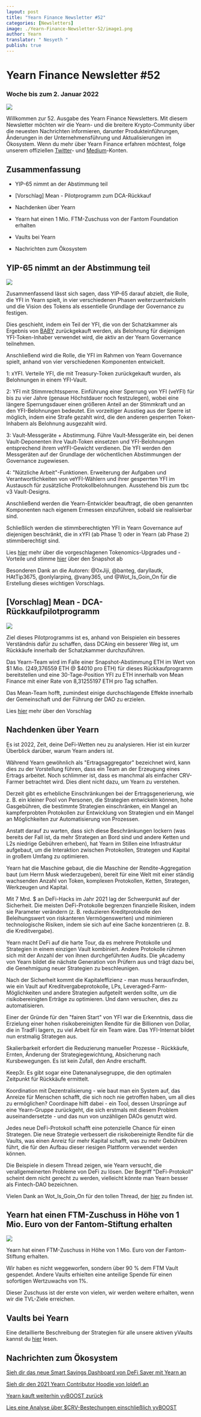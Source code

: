 ```yaml
---
layout: post
title: "Yearn Finance Newsletter #52"
categories: [Newsletters]
image: ./Yearn-Finance-Newsletter-52/image1.png
author: Yearn
translator: " Nesyeth "
publish: true
---
```


# Yearn Finance Newsletter #52

### Woche bis zum 2. Januar 2022

![](image1.png)

Willkommen zur 52. Ausgabe des Yearn Finance Newsletters. Mit diesem Newsletter möchten wir die Yearn- und die breitere Krypto-Community über die neuesten Nachrichten informieren, darunter Produkteinführungen, Änderungen in der Unternehmensführung und Aktualisierungen im Ökosystem. Wenn du mehr über Yearn Finance erfahren möchtest, folge unserem offiziellen [Twitter](https://twitter.com/iearnfinance)- und [Medium](https://medium.com/iearn)-Konten.

## Zusammenfassung

- YIP-65 nimmt an der Abstimmung teil

- [Vorschlag] Mean - Pilotprogramm zum DCA-Rückkauf

- Nachdenken über Yearn

- Yearn hat einen 1 Mio. FTM-Zuschuss von der Fantom Foundation erhalten

- Vaults bei Yearn

- Nachrichten zum Ökosystem

## YIP-65 nimmt an der Abstimmung teil

![](image2.png)

Zusammenfassend lässt sich sagen, dass YIP-65 darauf abzielt, die Rolle, die YFI in Yearn spielt, in vier verschiedenen Phasen weiterzuentwickeln und die Vision des Tokens als essentielle Grundlage der Governance zu festigen.

Dies geschieht, indem ein Teil der YFI, die von der Schatzkammer als Ergebnis von [BABY](https://yips.yearn.finance/YIPS/yip-56) zurückgekauft werden, als Belohnung für diejenigen YFI-Token-Inhaber verwendet wird, die aktiv an der Yearn Governance teilnehmen.

Anschließend wird die Rolle, die YFI im Rahmen von Yearn Governance spielt, anhand von vier verschiedenen Komponenten entwickelt.

1: xYFI. Verteile YFI, die mit Treasury-Token zurückgekauft wurden, als Belohnungen in einem YFI-Vault.

2: YFI mit Stimmrechtssperre. Einführung einer Sperrung von YFI (veYFI) für bis zu vier Jahre (genaue Höchstdauer noch festzulegen), wobei eine längere Sperrungsdauer einen größeren Anteil an der Stimmkraft und an den YFI-Belohnungen bedeutet. Ein vorzeitiger Ausstieg aus der Sperre ist möglich, indem eine Strafe gezahlt wird, die den anderen gesperrten Token-Inhabern als Belohnung ausgezahlt wird.

3: Vault-Messgeräte + Abstimmung. Führe Vault-Messgeräte ein, bei denen Vault-Deponenten ihre Vault-Token einsetzen und YFI-Belohnungen entsprechend ihrem veYFI-Gewicht verdienen. Die YFI werden den Messgeräten auf der Grundlage der wöchentlichen Abstimmungen der Governance zugewiesen.

4: "Nützliche Arbeit"-Funktionen. Erweiterung der Aufgaben und Verantwortlichkeiten von veYFI-Wählern und ihrer gesperrten YFI im Austausch für zusätzliche Protokollbelohnungen. Ausstehend bis zum tbc v3 Vault-Designs.

Anschließend werden die Yearn-Entwickler beauftragt, die oben genannten Komponenten nach eigenem Ermessen einzuführen, sobald sie realisierbar sind.

Schließlich werden die stimmberechtigten YFI in Yearn Governance auf diejenigen beschränkt, die in xYFI (ab Phase 1) oder in Yearn (ab Phase 2) stimmberechtigt sind.

Lies [hier](https://gov.yearn.finance/t/yip-65-evolving-yfi-tokenomics/11994) mehr über die vorgeschlagenen Tokenomics-Upgrades und -Vorteile und stimme [hier](https://snapshot.org/#/ybaby.eth/proposal/0x8f7417fa5565d9f46e16618503e8808c36d51b2a9e8217a68c632d7c090d69d9) über den Snapshot ab

Besonderen Dank an die Autoren: @0xJiji, @banteg, daryllautk, HAtTip3675, @onlylarping, @vany365, und @Wot_Is_Goin_On für die Erstellung dieses wichtigen Vorschlags.

## [Vorschlag] Mean - DCA-Rückkaufpilotprogramm

![](image3.png)

Ziel dieses Pilotprogramms ist es, anhand von Beispielen ein besseres Verständnis dafür zu schaffen, dass DCAing ein besserer Weg ist, um Rückkäufe innerhalb der Schatzkammer durchzuführen.

Das Yearn-Team wird im Falle einer Snapshot-Abstimmung ETH im Wert von $1 Mio. (249,376559 ETH @ $4010 pro ETH) für dieses Rückkaufprogramm bereitstellen und eine 30-Tage-Position YFI zu ETH innerhalb von Mean Finance mit einer Rate von 8,31255197 ETH pro Tag schaffen.

Das Mean-Team hofft, zumindest einige durchschlagende Effekte innerhalb der Gemeinschaft und der Führung der DAO zu erzielen.

Lies [hier](https://gov.yearn.finance/t/proposal-mean-dca-buyback-pilot-program/12065) mehr über den Vorschlag

## Nachdenken über Yearn

Es ist 2022, Zeit, deine DeFi-Wetten neu zu analysieren. Hier ist ein kurzer Überblick darüber, warum Yearn anders ist.

Während Yearn gewöhnlich als "Ertragsaggregator" bezeichnet wird, kann dies zu der Vorstellung führen, dass ein Team an der Erzeugung eines Ertrags arbeitet. Noch schlimmer ist, dass es manchmal als einfacher CRV-Farmer betrachtet wird. Dies dient nicht dazu, um Yearn zu verstehen.

Derzeit gibt es erhebliche Einschränkungen bei der Ertragsgenerierung, wie z. B. ein kleiner Pool von Personen, die Strategien entwickeln können, hohe Gasgebühren, die bestimmte Strategien einschränken, ein Mangel an kampferprobten Protokollen zur Entwicklung von Strategien und ein Mangel an Möglichkeiten zur Automatisierung von Prozessen.

Anstatt darauf zu warten, dass sich diese Beschränkungen lockern (was bereits der Fall ist, da mehr Strategen an Bord sind und andere Ketten und L2s niedrige Gebühren erheben), hat Yearn im Stillen eine Infrastruktur aufgebaut, um die Interaktion zwischen Protokollen, Strategen und Kapital in großem Umfang zu optimieren.

Yearn hat die Maschine gebaut, die die Maschine der Rendite-Aggregation baut (um Herrn Musk wiederzugeben), bereit für eine Welt mit einer ständig wachsenden Anzahl von Token, komplexen Protokollen, Ketten, Strategen, Werkzeugen und Kapital.

Mit 7 Mrd. $ an DeFi-Hacks im Jahr 2021 lag der Schwerpunkt auf der Sicherheit. Die meisten DeFi-Protokolle begrenzen finanzielle Risiken, indem sie Parameter verändern (z. B. reduzieren Kreditprotokolle den Beleihungswert von riskanteren Vermögenswerten) und minimieren technologische Risiken, indem sie sich auf eine Sache konzentrieren (z. B. die Kreditvergabe).

Yearn macht DeFi auf die harte Tour, da es mehrere Protokolle und Strategien in einem einzigen Vault kombiniert. Andere Protokolle rühmen sich mit der Anzahl der von ihnen durchgeführten Audits. Die yAcademy von Yearn bildet die nächste Generation von Prüfern aus und trägt dazu bei, die Genehmigung neuer Strategien zu beschleunigen.

Nach der Sicherheit kommt die Kapitaleffizienz - man muss herausfinden, wie ein Vault auf Kreditvergabeprotokolle, LPs, Leveraged-Farm-Möglichkeiten und andere Strategien aufgeteilt werden sollte, um die risikobereinigten Erträge zu optimieren. Und dann versuchen, dies zu automatisieren.

Einer der Gründe für den "fairen Start" von YFI war die Erkenntnis, dass die Erzielung einer hohen risikobereinigten Rendite für die Billionen von Dollar, die in TradFi lagern, zu viel Arbeit für ein Team wäre. Das YFI-Internat bildet nun erstmalig Strategen aus.

Skalierbarkeit erfordert die Reduzierung manueller Prozesse - Rückkäufe, Ernten, Änderung der Strategiegewichtung, Absicherung nach Kursbewegungen. Es ist kein Zufall, den Andre erschafft.

Keep3r. Es gibt sogar eine Datenanalysegruppe, die den optimalen Zeitpunkt für Rückkäufe ermittelt.

Koordination mit Dezentralisierung - wie baut man ein System auf, das Anreize für Menschen schafft, die sich noch nie getroffen haben, um all dies zu ermöglichen? Coordinape hilft dabei - ein Tool, dessen Ursprünge auf eine Yearn-Gruppe zurückgeht, die sich erstmals mit diesem Problem auseinandersetzte - und das nun von unzähligen DAOs genutzt wird.

Jedes neue DeFi-Protokoll schafft eine potenzielle Chance für einen Strategen. Die neue Strategie verbessert die risikobereinigte Rendite für die Vaults, was einen Anreiz für mehr Kapital schafft, was zu mehr Gebühren führt, die für den Aufbau dieser riesigen Plattform verwendet werden können.

Die Beispiele in diesem Thread zeigen, wie Yearn versucht, die verallgemeinerten Probleme von DeFi zu lösen. Der Begriff "DeFi-Protokoll" scheint dem nicht gerecht zu werden, vielleicht könnte man Yearn besser als Fintech-DAO bezeichnen.

Vielen Dank an Wot_Is_Goin_On für den tollen Thread, der [hier](https://twitter.com/Wot_Is_Goin_On/status/1477277152336916484) zu finden ist.

## Yearn hat einen FTM-Zuschuss in Höhe von 1 Mio. Euro von der Fantom-Stiftung erhalten

![](image4.png)

Yearn hat einen FTM-Zuschuss in Höhe von 1 Mio. Euro von der Fantom-Stiftung erhalten.

Wir haben es nicht weggeworfen, sondern über 90 % dem FTM Vault gespendet. Andere Vaults erhielten eine anteilige Spende für einen sofortigen Wertzuwachs von 1%.

Dieser Zuschuss ist der erste von vielen, wir werden weitere erhalten, wenn wir die TVL-Ziele erreichen.

## Vaults bei Yearn

Eine detaillierte Beschreibung der Strategien für alle unsere aktiven yVaults kannst du [hier](https://medium.com/yearn-state-of-the-vaults/the-vaults-at-yearn-9237905ffed3) lesen.

## Nachrichten zum Ökosystem

[Sieh dir das neue Smart Savings Dashboard von DeFi Saver mit Yearn an](https://twitter.com/DeFiSaver/status/1476614075815809028?s=20)

[Sieh dir den 2021 Yearn Contributor Hoodie von loldefi an](https://twitter.com/loldefi/status/1477062572595884032)

[Yearn kauft weiterhin yvBOOST zurück](https://twitter.com/wavey0x/status/1474946151006842884)

[Lies eine Analyse über $CRV-Bestechungen einschließlich yvBOOST](https://twitter.com/0xSEM/status/1475284063204388867)
